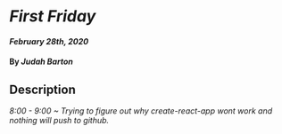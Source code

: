 # _First Friday_

#### _February 28th, 2020_

#### By _**Judah Barton**_

## Description

_8:00 - 9:00 ~ Trying to figure out why create-react-app wont work and nothing will push to github._


